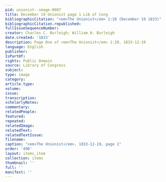 ```yaml
---
pid: unionist--image-0087
title: December 19 Unionist page 1 Lib of Cong
bibliographicCitation: "<em>The Unionist</em> 1:20 (December 19 1833)"
bibliographicCitation.republished: 
fullIssueSequenceNumber: 
creator: Charles C. Burleigh; William H. Burleigh
date.created: '1833'
description: Page One of <em>The Unionist</em> 1:20, 1833-12-19
language: English
publisher: 
IsPartOf: 
rights: Public Domain
source: Library of Congress
subject: 
type: image
category: 
article.type: 
volume: 
issue: 
transcription: 
scholarlyNotes: 
commentary: 
relatedPeople: 
featured: 
repeated: 
relatedImage: 
relatedText: 
relatedTextIssue: 
filename: 
caption: "<em>The Unionist</em>, 1833-12-19, page 1"
order: '490'
layout: items_item
collection: items
thumbnail: ''
full: ''
manifest: ''
---
```

